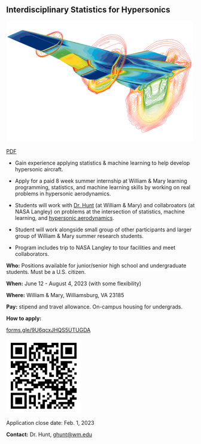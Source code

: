 ## Interdisciplinary Statistics for Hypersonics


<img src="x42" alt="rob" width="500"/>

[PDF](flyer.pdf)

- Gain experience applying statistics & machine learning to help develop
hypersonic aircraft. 

- Apply for a paid 8 week summer internship at William & Mary learning programming, statistics, and machine learning skills by working on real problems in hypersonic aerodynamics.

- Students will work with [Dr. Hunt](https://gjhunt.github.io) (at William & Mary) and collabroators (at NASA Langley) on problems at the intersection of statistics, machine learning, and [hypersonic aerodynamics](https://en.wikipedia.org/wiki/Hypersonic_speed).

- Student will work alongside small group of other participants and larger group of William & Mary summer research students. 

- Program includes trip to NASA Langley to tour facilities and meet collaborators. 

**Who:** Positions available for junior/senior high school and
undergraduate students. Must be a U.S. citizen.

**When:** June 12 - August 4, 2023 (with some flexibility)

**Where:** William & Mary, Williamsburg, VA 23185


**Pay:** stipend and travel allowance. On-campus housing for undergrads.

**How to apply:**

[forms.gle/9U6qcxJHQS5UTUGDA](forms.gle/9U6qcxJHQS5UTUGDA)

<img src="qr_app.png" alt="forms.gle/9U6qcxJHQS5UTUGDA" width="200"/>

Application close date: Feb. 1, 2023

**Contact:** Dr. Hunt, ghunt@wm.edu